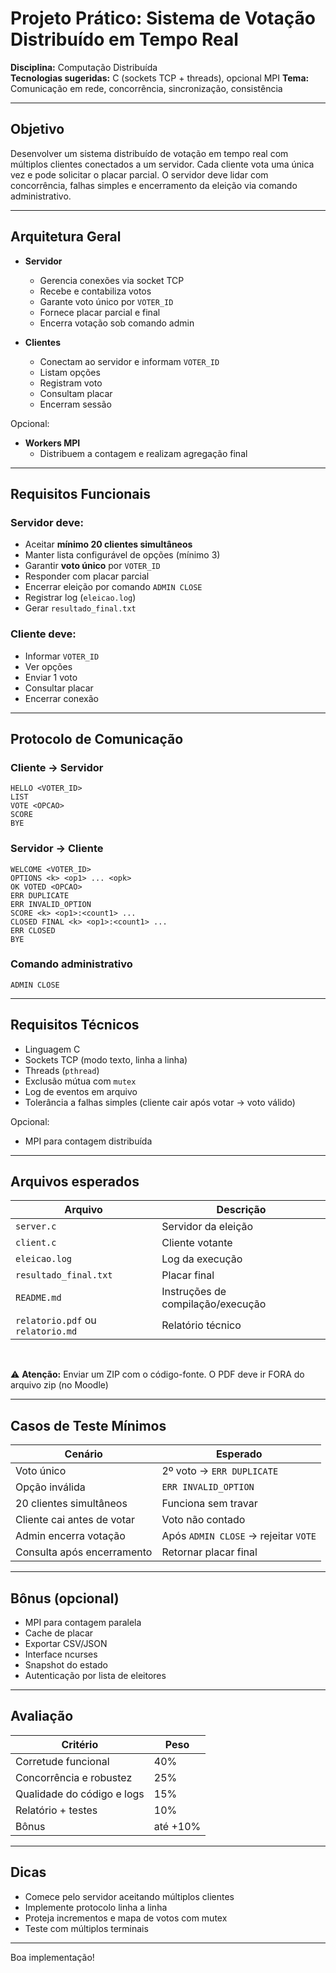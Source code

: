 # Projeto Prático: Sistema de Votação Distribuído em Tempo Real

**Disciplina:** Computação Distribuída  
**Tecnologias sugeridas:** C (sockets TCP + threads), opcional MPI
**Tema:** Comunicação em rede, concorrência, sincronização, consistência

---

## Objetivo

Desenvolver um sistema distribuído de votação em tempo real com múltiplos clientes conectados a um servidor. Cada cliente vota uma única vez e pode solicitar o placar parcial. O servidor deve lidar com concorrência, falhas simples e encerramento da eleição via comando administrativo.

---

## Arquitetura Geral

- **Servidor**
  - Gerencia conexões via socket TCP
  - Recebe e contabiliza votos
  - Garante voto único por `VOTER_ID`
  - Fornece placar parcial e final
  - Encerra votação sob comando admin

- **Clientes**
  - Conectam ao servidor e informam `VOTER_ID`
  - Listam opções
  - Registram voto
  - Consultam placar
  - Encerram sessão

Opcional:
- **Workers MPI**
  - Distribuem a contagem e realizam agregação final

---

## Requisitos Funcionais

### Servidor deve:
- Aceitar **mínimo 20 clientes simultâneos**
- Manter lista configurável de opções (mínimo 3)
- Garantir **voto único** por `VOTER_ID`
- Responder com placar parcial
- Encerrar eleição por comando `ADMIN CLOSE`
- Registrar log (`eleicao.log`)
- Gerar `resultado_final.txt`

### Cliente deve:
- Informar `VOTER_ID`
- Ver opções
- Enviar 1 voto
- Consultar placar
- Encerrar conexão

---

## Protocolo de Comunicação

### Cliente → Servidor
```
HELLO <VOTER_ID>
LIST
VOTE <OPCAO>
SCORE
BYE
```

### Servidor → Cliente

```
WELCOME <VOTER_ID>
OPTIONS <k> <op1> ... <opk>
OK VOTED <OPCAO>
ERR DUPLICATE
ERR INVALID_OPTION
SCORE <k> <op1>:<count1> ...
CLOSED FINAL <k> <op1>:<count1> ...
ERR CLOSED
BYE
```

### Comando administrativo

```
ADMIN CLOSE
```

---

## Requisitos Técnicos

- Linguagem C
- Sockets TCP (modo texto, linha a linha)
- Threads (`pthread`)
- Exclusão mútua com `mutex`
- Log de eventos em arquivo
- Tolerância a falhas simples (cliente cair após votar → voto válido)

Opcional:
- MPI para contagem distribuída

---

## Arquivos esperados

| Arquivo | Descrição |
|--------|----------|
| `server.c` | Servidor da eleição |
| `client.c` | Cliente votante |
| `eleicao.log` | Log da execução |
| `resultado_final.txt` | Placar final |
| `README.md` | Instruções de compilação/execução |
| `relatorio.pdf` ou `relatorio.md` | Relatório técnico |

<br>

⚠️ **Atenção:** Enviar um ZIP com o código-fonte. O PDF deve ir FORA do arquivo zip (no Moodle)


---

## Casos de Teste Mínimos

| Cenário | Esperado |
|--------|----------|
| Voto único | 2º voto → `ERR DUPLICATE` |
| Opção inválida | `ERR INVALID_OPTION` |
| 20 clientes simultâneos | Funciona sem travar |
| Cliente cai antes de votar | Voto não contado |
| Admin encerra votação | Após `ADMIN CLOSE` → rejeitar `VOTE` |
| Consulta após encerramento | Retornar placar final |

---

## Bônus (opcional)

- MPI para contagem paralela
- Cache de placar
- Exportar CSV/JSON
- Interface ncurses
- Snapshot do estado
- Autenticação por lista de eleitores

---

## Avaliação

| Critério | Peso |
|---------|------|
| Corretude funcional | 40% |
| Concorrência e robustez | 25% |
| Qualidade do código e logs | 15% |
| Relatório + testes | 10% |
| Bônus | até +10% |

---

## Dicas

- Comece pelo servidor aceitando múltiplos clientes
- Implemente protocolo linha a linha
- Proteja incrementos e mapa de votos com mutex
- Teste com múltiplos terminais

---

Boa implementação!